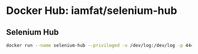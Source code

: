 Docker Hub: iamfat/selenium-hub
===========

## Selenium Hub
```bash
docker run --name selenium-hub --privileged -v /dev/log:/dev/log -p 4444:4444 -d iamfat/selenium-hub
```
